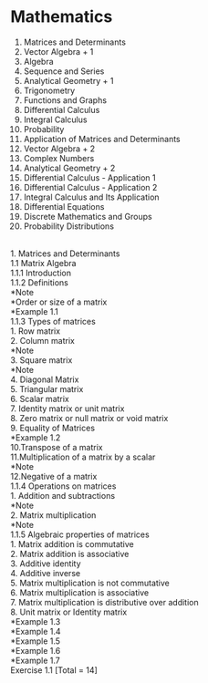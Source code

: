 # Mathematics

1. Matrices and Determinants
2. Vector Algebra + 1
3. Algebra
4. Sequence and Series
5. Analytical Geometry + 1
6. Trigonometry
7. Functions and Graphs
8. Differential Calculus
9. Integral Calculus
10. Probability
11. Application  of Matrices and Determinants
12. Vector Algebra + 2
13. Complex Numbers
14. Analytical Geometry + 2
15. Differential Calculus - Application 1
16. Differential Calculus - Application 2
17. Integral Calculus and Its Application
18. Differential Equations
19. Discrete Mathematics and Groups
20. Probability Distributions


<br>1. Matrices and Determinants
<br>   1.1 Matrix Algebra
<br>       1.1.1 Introduction
<br>       1.1.2 Definitions
<br>             *Note
<br>             *Order or size of a matrix
<br>             *Example 1.1
<br>       1.1.3 Types of matrices
<br>             1. Row matrix
<br>             2. Column matrix
<br>                *Note
<br>             3. Square matrix
<br>                *Note
<br>             4. Diagonal Matrix
<br>             5. Triangular matrix
<br>             6. Scalar matrix
<br>             7. Identity matrix or unit matrix
<br>             8. Zero matrix or null matrix or void matrix
<br>             9. Equality of Matrices
<br>                *Example 1.2
<br>             10.Transpose of a matrix
<br>             11.Multiplication of a matrix by a scalar
<br>                *Note
<br>             12.Negative of a matrix 
<br>       1.1.4 Operations on matrices
<br>             1. Addition and subtractions
<br>                *Note
<br>             2. Matrix multiplication
<br>                *Note
<br>       1.1.5 Algebraic properties of matrices
<br>             1. Matrix addition is commutative
<br>             2. Matrix addition is associative
<br>             3. Additive identity
<br>             4. Additive inverse
<br>             5. Matrix multiplication is not commutative
<br>             6. Matrix multiplication is associative
<br>             7. Matrix multiplication is distributive over addition
<br>             8. Unit matrix or Identity matrix
<br>             *Example 1.3
<br>             *Example 1.4
<br>             *Example 1.5
<br>             *Example 1.6
<br>             *Example 1.7
<br>       Exercise 1.1 [Total = 14]


